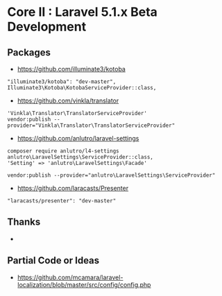 # Core II : Laravel 5.1.x Beta Development


## Packages


* https://github.com/illuminate3/kotoba
```
"illuminate3/kotoba": "dev-master",
Illuminate3\Kotoba\KotobaServiceProvider::class,
```


* https://github.com/vinkla/translator
```
'Vinkla\Translator\TranslatorServiceProvider'
vendor:publish --provider="Vinkla\Translator\TranslatorServiceProvider"
```


* https://github.com/anlutro/laravel-settings
```
composer require anlutro/l4-settings
anlutro\LaravelSettings\ServiceProvider::class,
'Setting' => 'anlutro\LaravelSettings\Facade'
```

```
vendor:publish --provider="anlutro\LaravelSettings\ServiceProvider"
```

* https://github.com/laracasts/Presenter
```
"laracasts/presenter": "dev-master"
```


## Thanks


*


## Partial Code or Ideas


* https://github.com/mcamara/laravel-localization/blob/master/src/config/config.php
